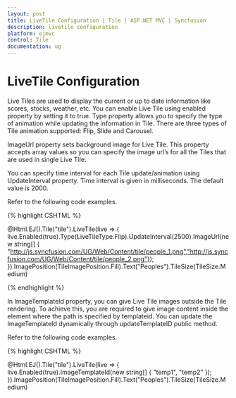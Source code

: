 ```yaml
---
layout: post
title: LiveTile Configuration | Tile | ASP.NET MVC | Syncfusion
description: livetile configuration
platform: ejmvc
control: Tile
documentation: ug
---
```


# LiveTile Configuration

Live Tiles are used to display the current or up to date information like scores, stocks, weather, etc. You can enable Live Tile using enabled property by setting it to true. Type property allows you to specify the type of animation while updating the information in Tile. There are three types of Tile animation supported: Flip, Slide and Carousel.

ImageUrl property sets background image for Live Tile. This property accepts array values so you can specify the image url’s for all the Tiles that are used in single Live Tile. 

You can specify time interval for each Tile update/animation using UpdateInterval property. Time interval is given in milliseconds. The default value is 2000.

Refer to the following code examples.


{% highlight CSHTML %}


@Html.EJ().Tile("tile").LiveTile(live => { live.Enabled(true).Type(LiveTileType.Flip).UpdateInterval(2500).ImageUrl(new string[] { "http://js.syncfusion.com/UG/Web/Content/tile/people_1.png","http://js.syncfusion.com/UG/Web/Content/tile/people_2.png"}); }).ImagePosition(TileImagePosition.Fill).Text("Peoples").TileSize(TileSize.Medium)                    

{% endhighlight %}


In ImageTemplateId property, you can give Live Tile images outside the Tile rendering. To achieve this, you are required to give image content inside the element where the path is specified by templateid. You can update the ImageTemplateId dynamically through updateTemplateID public method.

Refer to the following code examples. 


{% highlight CSHTML %}


@Html.EJ().Tile("tile").LiveTile(live => { live.Enabled(true).ImageTemplateId(new string[] { "temp1", "temp2" }); }).ImagePosition(TileImagePosition.Fill).Text("Peoples").TileSize(TileSize.Medium)



<div id="temp1" style="background-image:url('http://js.syncfusion.com/ug/web/content/tile/people_1.png'); width:100%; height:100%;">

</div>

<div id="temp2" style="background-image: url('http://js.syncfusion.com/ug/web/content/tile/people_2.png'); width:100%; height:100%;">

</div>

{% endhighlight %}

You can specify the array of images for Live Tile through CSS classes by using ImageClass property and you can define the desired styles in the specified class.

Refer to the following code examples.


{% highlight CSHTML %}


@Html.EJ().Tile("tile").LiveTile(live => { live.Enabled(true).ImageClass(new string[] { "people1", "people2" }); }).ImagePosition(TileImagePosition.Fill).Text("Peoples").TileSize(TileSize.Medium)

<style>

	.people1 
	{

		background-image: url('http://js.syncfusion.com/UG/Web/Content/tile/people_1.png');

	}



	.people2 
	{

		background-image: url('http://js.syncfusion.com/UG/Web/Content/tile/people_2.png');

	}

</style>

{% endhighlight %}


